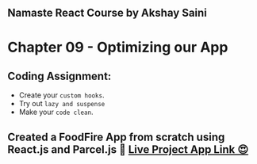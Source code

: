 ## Namaste React Course by Akshay Saini
# Chapter 09 - Optimizing our App


## Coding Assignment:
- Create your `custom hooks`.
- Try out `lazy and suspense`
- Make your `code clean`.


## Created a FoodFire App from scratch using React.js and Parcel.js 🚀 [Live Project App Link 😍](https://foodfire-chapter09.netlify.app/)